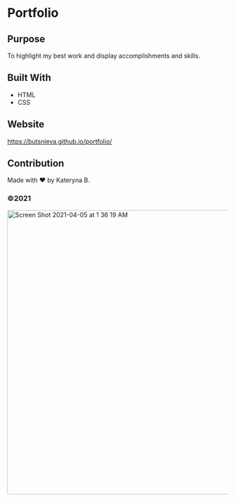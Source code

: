 # Portfolio

## Purpose
To highlight my best work and display accomplishments and skills.

## Built With
* HTML
* CSS

## Website
https://butsnieva.github.io/portfolio/

## Contribution
Made with ❤️ by Kateryna B.

### ©️2021

<img width="647" alt="Screen Shot 2021-04-05 at 1 36 19 AM" src="https://user-images.githubusercontent.com/80425583/113545192-556db280-95af-11eb-9f28-91c01079f91d.png">

